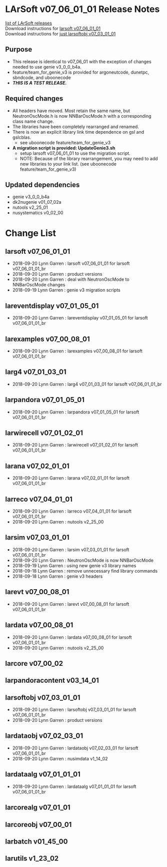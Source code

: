 # LArSoft v07_06_01_01 Release Notes



[list of LArSoft releases](LArSoft_release_list)  
Download instructions for [larsoft v07_06_01_01](https://scisoft.fnal.gov/scisoft/bundles/larsoft/v07_06_01_01/larsoft-v07_06_01_01.html)  
Download instructions for [just larsoftobj v07_03_01_01](https://scisoft.fnal.gov/scisoft/bundles/larsoftobj/v07_03_01_01/larsoftobj-v07_03_01_01.html)

## Purpose

-   This release is identical to v07_06_01 with the exception of changes needed to use genie v3_0_0_b4a.
-   feature/team_for_genie_v3 is provided for argoneutcode, dunetpc, sbndcode, and uboonecode
-   ***THIS IS A TEST RELEASE.***

## Required changes

-   All headers have moved. Most retain the same name, but NeutronOscMode.h is now NNBarOscMode.h with a corresponding class name change.
-   The libraries have been completely rearranged and renamed.
-   There is now an explicit library link time dependence on gsl and gslcblas.
    -   see uboonecode feature/team_for_genie_v3
-   **A migration script is provided: UpdateGenie3.sh**
    -   setup larsoft v07_06_01_01 to use the migration script.
    -   NOTE: Because of the library rearrangement, you may need to add new libraries to your link list. (see uboonecode feature/team_for_genie_v3)

## Updated dependencies

-   genie v3_0_0_b4a
-   dk2nugenie v01_07_02a
-   nutools v2_25_01
-   nusystematics v0_02_00

# Change List

## larsoft v07_06_01_01

-   2018-09-20 Lynn Garren : larsoft v07_06_01_01 for larsoft v07_06_01_01_br
-   2018-09-20 Lynn Garren : product versions
-   2018-09-20 Lynn Garren : deal with NeutronOscMode to NNBarOscMode changes
-   2018-09-19 Lynn Garren : genie v3 migration scripts

## lareventdisplay v07_01_05_01

-   2018-09-20 Lynn Garren : lareventdisplay v07_01_05_01 for larsoft v07_06_01_01_br

## larexamples v07_00_08_01

-   2018-09-20 Lynn Garren : larexamples v07_00_08_01 for larsoft v07_06_01_01_br

## larg4 v07_01_03_01

-   2018-09-20 Lynn Garren : larg4 v07_01_03_01 for larsoft v07_06_01_01_br

## larpandora v07_01_05_01

-   2018-09-20 Lynn Garren : larpandora v07_01_05_01 for larsoft v07_06_01_01_br

## larwirecell v07_01_02_01

-   2018-09-20 Lynn Garren : larwirecell v07_01_02_01 for larsoft v07_06_01_01_br

## larana v07_02_01_01

-   2018-09-20 Lynn Garren : larana v07_02_01_01 for larsoft v07_06_01_01_br

## larreco v07_04_01_01

-   2018-09-20 Lynn Garren : larreco v07_04_01_01 for larsoft v07_06_01_01_br
-   2018-09-20 Lynn Garren : nutools v2_25_00

## larsim v07_03_01_01

-   2018-09-20 Lynn Garren : larsim v07_03_01_01 for larsoft v07_06_01_01_br
-   2018-09-20 Lynn Garren : NeutronOscMode is now NNBarOscMode
-   2018-09-19 Lynn Garren : using new genie v3 library names
-   2018-09-18 Lynn Garren : remove unnecessary find library commands
-   2018-09-18 Lynn Garren : genie v3 headers

## larevt v07_00_08_01

-   2018-09-20 Lynn Garren : larevt v07_00_08_01 for larsoft v07_06_01_01_br

## lardata v07_00_08_01

-   2018-09-20 Lynn Garren : lardata v07_00_08_01 for larsoft v07_06_01_01_br
-   2018-09-20 Lynn Garren : nutools v2_25_00

## larcore v07_00_02

## larpandoracontent v03_14_01

## larsoftobj v07_03_01_01

-   2018-09-20 Lynn Garren : larsoftobj v07_03_01_01 for larsoft v07_06_01_01_br
-   2018-09-20 Lynn Garren : product versions

## lardataobj v07_02_03_01

-   2018-09-20 Lynn Garren : lardataobj v07_02_03_01 for larsoft v07_06_01_01_br
-   2018-09-20 Lynn Garren : nusimdata v1_14_02

## lardataalg v07_01_01_01

-   2018-09-20 Lynn Garren : lardataalg v07_01_01_01 for larsoft v07_06_01_01_br

## larcorealg v07_01_01

## larcoreobj v07_00_01

## larbatch v01_45_00

## larutils v1_23_02
